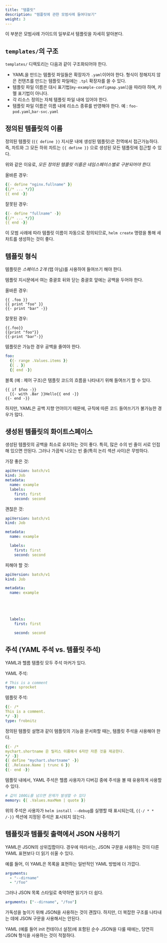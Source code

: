 ```yaml
---
title: "템플릿"
description: "템플릿에 관한 모범사례 들여다보기"
weight: 3
---
```


이 부분은 모범사례 가이드의 일부로서 템플릿을 자세히 알아본다.

## `templates/`의 구조

`templates/` 디렉토리는 다음과 같이 구조화되어야 한다.

- YAML을 만드는 템플릿 파일들은 확장자가 `.yaml`이어야 한다.
  형식이 정해지지 않은 컨텐츠를 만드는 템플릿 파일에는 `.tpl` 확장자를 쓸 수
  있다.
- 템플릿 파일 이름은 대시 표기법(`my-example-configmap.yaml`)을 따라야 하며,
  카멜 표기법이 아니다.
- 각 리소스 정의는 자체 템플릿 파일 내에 있어야 한다.
- 템플릿 파일 이름은 이름 내에 리소스 종류를 반영해야 한다. 예 :
  `foo-pod.yaml`,`bar-svc.yaml`
  
## 정의된 템플릿의 이름

정의된 템플릿 (`{{ define }}` 지시문 내에 생성된 템플릿)은
전역에서 접근가능하다. 즉, 차트와 그 모든 하위 차트는
`{{ define }}` 으로 생성된 모든 템플릿에 접근할 수 있다.

위와 같은 이유로, _모든 정의된 템플릿 이름은 네임스페이스별로 구분되어야 한다._

올바른 경우:

```yaml
{{- define "nginx.fullname" }}
{{/* ... */}}
{{ end -}}
```

잘못된 경우:

```yaml
{{- define "fullname" -}}
{{/* ... */}}
{{ end -}}
```
이 모범 사례에 따라 템플릿 이름이 자동으로 정의되므로,
`helm create` 명령을 통해 새 차트를 생성하는 것이 좋다.

## 템플릿 형식

템플릿은 _스페이스 2개_ (탭 아님)를 사용하여 들여쓰기 해야 한다.

템플릿 지시문에서 여는 중괄호 뒤와 닫는 중괄호 앞에는
공백을 두어야 한다.

올바른 경우:
```
{{ .foo }}
{{ print "foo" }}
{{- print "bar" -}}
```

잘못된 경우:
```
{{.foo}}
{{print "foo"}}
{{-print "bar"-}}
```

템플릿은 가능한 경우 공백을 줄여야 한다.

```yaml
foo:
  {{- range .Values.items }}
  {{ . }}
  {{ end -}}
```

블록 (예 : 제어 구조)은 템플릿 코드의 흐름을 나타내기 위해
들여쓰기 할 수 있다.

```
{{ if $foo -}}
  {{- with .Bar }}Hello{{ end -}}
{{- end -}}
```

하지만, YAML은 공백 지향 언어이기 때문에, 
규칙에 따른 코드 들여쓰기가 불가능한 경우가 많다.

## 생성된 템플릿의 화이트스페이스

생성된 템플릿의 공백을 최소로 유지하는 것이 좋다.
특히, 많은 수의 빈 줄이 서로 인접해 있으면 안된다.
그러나 가끔씩 나오는 빈 줄(특히 논리 섹션 사이)은 
무방하다.

가장 좋은 것:

```yaml
apiVersion: batch/v1
kind: Job
metadata:
  name: example
  labels:
    first: first
    second: second
```

괜찮은 것:

```yaml
apiVersion: batch/v1
kind: Job

metadata:
  name: example

  labels:
    first: first
    second: second

```

피해야 할 것:

```yaml
apiVersion: batch/v1
kind: Job

metadata:
  name: example





  labels:
    first: first

    second: second

```

## 주석 (YAML 주석 vs. 템플릿 주석)

YAML과 헬름 템플릿 모두 주석 마커가 있다.

YAML 주석:
```yaml
# This is a comment
type: sprocket
```

템플릿 주석:
```yaml
{{- /*
This is a comment.
*/ -}}
type: frobnitz
```

정의된 템플릿 설명과 같이 템플릿의 기능을 문서화할 때는,
템플릿 주석을 사용해야 한다.

```yaml
{{- /*
mychart.shortname 은 릴리스 이름에서 6자만 자른 것을 제공한다.
*/ -}}
{{ define "mychart.shortname" -}}
{{ .Release.Name | trunc 6 }}
{{- end -}}

```

템플릿 내에서, YAML 주석은 헬름 사용자가 디버깅 중에 주석을 볼 때
유용하게 사용할 수 있다.

```yaml
# 값이 100Gi를 넘으면 문제가 발생할 수 있다
memory: {{ .Values.maxMem | quote }}
```

위의 주석은 사용자가 `helm install --debug`를 실행할 때 표시되는데,
`{{-/ * * /-}}` 섹션에 지정된 주석은 표시되지 않는다.

## 템플릿과 템플릿 출력에서 JSON 사용하기

YAML은 JSON의 상위집합이다. 경우에 따라서는, JSON 구문을 사용하는 것이
다른 YAML 표현보다 더 읽기 쉬울 수 있다.

예를 들어, 이 YAML은 목록을 표현하는 일반적인 YAML 방법에 더 가깝다.

```yaml
arguments:
  - "--dirname"
  - "/foo"
```

그러나 JSON 목록 스타일로 축약하면 읽기가 더 쉽다.

```yaml
arguments: ["--dirname", "/foo"]
```

가독성을 높이기 위해 JSON을 사용하는 것이 괜찮다. 하지만, 더 복잡한 구조를 나타내는 데에
JSON 구문을 사용해서는 안된다.

YAML (예를 들어 init 컨테이너 설정)에 포함된 순수 JSON을 다룰 때에는,
당연히 JSON 형식을 사용하는 것이 적절하다.
